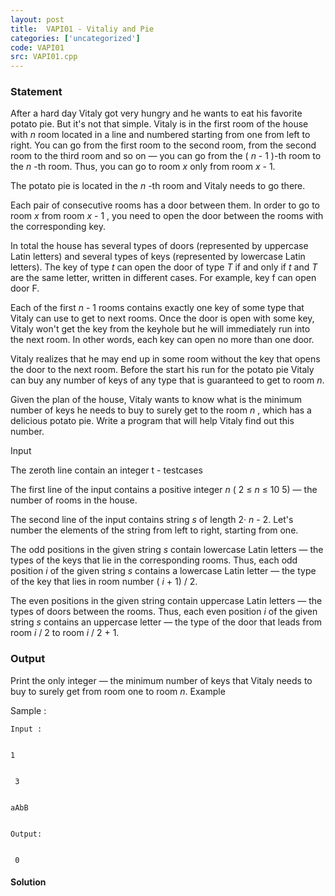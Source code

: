 ```yaml
---
layout: post
title:  VAPI01 - Vitaliy and Pie
categories: ['uncategorized']
code: VAPI01
src: VAPI01.cpp
---
```


### **Statement**

After a hard day Vitaly got very hungry and he wants to eat his favorite
potato pie. But it's not that simple. Vitaly is in the first room of the house
with _n_ room located in a line and numbered starting from one from left to
right. You can go from the first room to the second room, from the second room
to the third room and so on — you can go from the ( _n_ \- 1 )-th room to the
_n_ -th room. Thus, you can go to room _x_ only from room _x_ \- 1.

The potato pie is located in the _n_ -th room and Vitaly needs to go there.

Each pair of consecutive rooms has a door between them. In order to go to room
_x_ from room _x_ \- 1 , you need to open the door between the rooms with the
corresponding key.

In total the house has several types of doors (represented by uppercase Latin
letters) and several types of keys (represented by lowercase Latin letters).
The key of type _t_ can open the door of type _T_ if and only if _t_ and _T_
are the same letter, written in different cases. For example, key  f can open
door F.

Each of the first _n_ \- 1 rooms contains exactly one key of some type that
Vitaly can use to get to next rooms. Once the door is open with some key,
Vitaly won't get the key from the keyhole but he will immediately run into the
next room. In other words, each key can open no more than one door.

Vitaly realizes that he may end up in some room without the key that opens the
door to the next room. Before the start his run for the potato pie Vitaly can
buy any number of keys of any type that is guaranteed to get to room _n_.

Given the plan of the house, Vitaly wants to know what is the minimum number
of keys he needs to buy to surely get to the room _n_ , which has a delicious
potato pie. Write a program that will help Vitaly find out this number.

Input

The zeroth line contain an integer t - testcases

The first line of the input contains a positive integer _n_ ( 2 ≤ _n_ ≤ 10 5)
— the number of rooms in the house.

The second line of the input contains string _s_ of length  2· _n_ \- 2. Let's
number the elements of the string from left to right, starting from one.

The odd positions in the given string _s_ contain lowercase Latin letters —
the types of the keys that lie in the corresponding rooms. Thus, each odd
position _i_ of the given string _s_ contains a lowercase Latin letter — the
type of the key that lies in room number  ( _i_ \+ 1) / 2.

The even positions in the given string contain uppercase Latin letters — the
types of doors between the rooms. Thus, each even position _i_ of the given
string _s_ contains an uppercase letter — the type of the door that leads from
room _i_ / 2 to room _i_ / 2 + 1.

###  Output

Print the only integer — the minimum number of keys that Vitaly needs to buy
to surely get from room one to room _n_. Example

Sample :

    
    
    Input :
    
    
    1
    
    
     3
    
    
    aAbB
    
    
    Output:
    
    
     0
    
    



#### **Solution**



